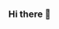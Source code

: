 ### Hi there 👋

<!--
**Soumyadip-Roy/Soumyadip-Roy** is a ✨ _special_ ✨ repository because its `README.md` (this file) appears on your GitHub profile.

Here are some ideas to get you started:

- 🔭 I’m currently working on ...
- 🌱 I’m currently learning ...
- 👯 I’m looking to collaborate on ...
- 🤔 I’m looking for help with ...
- 💬 Ask me about ...
- 📫 How to reach me: soumyadiproy1611@gmail.com
- 😄 Pronouns: ...
- ⚡ Fun fact: ...
-->
